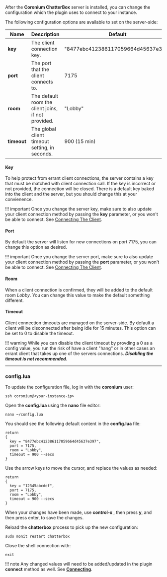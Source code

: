 After the __Coronium ChatterBox__ server is installed, you can change the configuration which the plugin uses to connect to your instance.

The following configuration options are available to set on the server-side:

|Name|Description|Default|
|----|-----------|-------|
|__key__|The client connection key.|"8477ebc412386117059664d45637e397"
|__port__|The port that the client connects to.|7175
|__room__|The default room the client joins, if not provided.|"Lobby"|
|__timeout__|The global client timeout setting, in seconds.|900 (15 min)|

#### Key

To help protect from errant client connections, the server contains a key that must be matched with client connection call. If the key is incorrect or not provided, the connection will be closed. There is a default key baked into the client and the server, but you should change this at your convienence.

!!! important
    Once you change the server key, make sure to also update your client connection method by passing the __key__ parameter, or you won't be able to connect. See [Connecting The Client](guide/#connecting-the-client).

#### Port

By default the server will listen for new connections on port 7175, you can change this option as desired.

!!! important
    Once you change the server port, make sure to also update your client connection method by passing the __port__ parameter, or you won't be able to connect. See [Connecting The Client](guide/#connecting-the-client).

#### Room

When a client connection is confirmed, they will be added to the default room _Lobby_. You can change this value to make the default something different.

#### Timeout

Client connection timeouts are managed on the server-side. By default a client will be disconnected after being idle for 15 minutes. This option can be set to 0 to disable the timeout.

!!! warning
    While you can disable the client timeout by provding a 0 as a config value, you run the risk of have a client "hang" or in other cases an errant client that takes up one of the servers connections. ___Disabling the timeout is not recommended___.

---

### config.lua

To update the configuration file, log in with the __coronium__ user:

```
ssh coronium@<your-instance-ip>
```

Open the __config.lua__ using the __nano__ file editor:

```
nano ~/config.lua
```

You should see the following default content in the __config.lua__ file:

```
return 
{
  key = "8477ebc412386117059664d45637e397",
  port = 7175,
  room = "Lobby",
  timeout = 900 --secs
}
```

Use the arrow keys to move the cursor, and replace the values as needed:

```
return 
{
  key = "12345abcdef",
  port = 7175,
  room = "Lobby",
  timeout = 900 --secs
}
```

When your changes have been made, use __control-x__ , then press __y__, and then press enter, to save the changes.

Reload the __chatterbox__ process to pick up the new configuration:

```
sudo monit restart chatterbox
```

Close the shell connection with:

```
exit
```

!!! note
    Any changed values will need to be added/updated in the plugin __connect__ method as well. See __[Connecting](/client/connect)__.